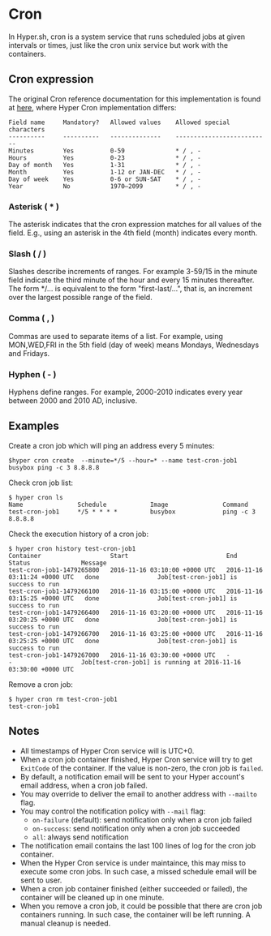 # Cron

In Hyper.sh, cron is a system service that runs scheduled jobs at given intervals or times, just like the cron unix service but work with the containers. 

## Cron expression
The original Cron reference documentation for this implementation is found at [here](https://en.wikipedia.org/wiki/Cron#CRON_expression), where Hyper Cron implementation differs:

	Field name     Mandatory?   Allowed values    Allowed special characters
	----------     ----------   --------------    --------------------------
	Minutes        Yes          0-59              * / , -
	Hours          Yes          0-23              * / , -
	Day of month   Yes          1-31              * / , -
	Month          Yes          1-12 or JAN-DEC   * / , -
	Day of week    Yes          0-6 or SUN-SAT    * / , -
	Year           No           1970–2099         * / , -

### Asterisk ( * )

The asterisk indicates that the cron expression matches for all values of the field. E.g., using an asterisk in the 4th field (month) indicates every month.

### Slash ( / )

Slashes describe increments of ranges. For example 3-59/15 in the minute field indicate the third minute of the hour and every 15 minutes thereafter. The form */... is equivalent to the form "first-last/...", that is, an increment over the largest possible range of the field.

### Comma ( , )

Commas are used to separate items of a list. For example, using MON,WED,FRI in the 5th field (day of week) means Mondays, Wednesdays and Fridays.

### Hyphen ( - )

Hyphens define ranges. For example, 2000-2010 indicates every year between 2000 and 2010 AD, inclusive.


## Examples

Create a cron job which will ping an address every 5 minutes:

	$hyper cron create  --minute=*/5 --hour=* --name test-cron-job1 busybox ping -c 3 8.8.8.8

Check cron job list:

	$ hyper cron ls
	Name               Schedule            Image               Command
	test-cron-job1     */5 * * * *         busybox             ping -c 3 8.8.8.8
	
Check the execution history of a cron job:
    
    $ hyper cron history test-cron-job1
    Container                   Start                           End                             Status              Message
    test-cron-job1-1479265800   2016-11-16 03:10:00 +0000 UTC   2016-11-16 03:11:24 +0000 UTC   done                Job[test-cron-job1] is success to run
    test-cron-job1-1479266100   2016-11-16 03:15:00 +0000 UTC   2016-11-16 03:15:25 +0000 UTC   done                Job[test-cron-job1] is success to run
    test-cron-job1-1479266400   2016-11-16 03:20:00 +0000 UTC   2016-11-16 03:20:25 +0000 UTC   done                Job[test-cron-job1] is success to run
    test-cron-job1-1479266700   2016-11-16 03:25:00 +0000 UTC   2016-11-16 03:25:25 +0000 UTC   done                Job[test-cron-job1] is success to run
    test-cron-job1-1479267000   2016-11-16 03:30:00 +0000 UTC   -                               -                   Job[test-cron-job1] is running at 2016-11-16 03:30:00 +0000 UTC

Remove a cron job:

    $ hyper cron rm test-cron-job1
    test-cron-job1
    
## Notes
* All timestamps of Hyper Cron service will is UTC+0.
* When a cron job container finished, Hyper Cron service will try to get `ExitCode` of the container.  If the value is non-zero, the cron job is `failed`.
* By default, a notification email will be sent to your Hyper account's email address, when a cron job failed.
* You may override to deliver the email to another address with `--mailto` flag.
* You may control the notification policy with `--mail` flag:
  * `on-failure` (default): send notification only when a cron job failed
  * `on-success`: send notification only when a cron job succeeded
  * `all`: always send notification 
* The notification email contains the last 100 lines of log for the cron job container.
* When the Hyper Cron service is under maintaince, this may miss to execute some cron jobs. In such case, a missed schedule email will be sent to user.
* When a cron job container finished (either succeeded or failed), the container will be cleaned up in one minute.
* When you remove a cron job, it could be possible that there are cron job containers running. In such case, the container will be left running. A manual cleanup is needed.
